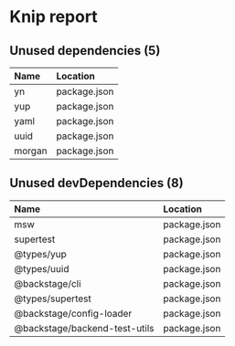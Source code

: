 # Knip report

## Unused dependencies (5)

| Name   | Location     |
|:-------|:-------------|
| yn     | package.json |
| yup    | package.json |
| yaml   | package.json |
| uuid   | package.json |
| morgan | package.json |

## Unused devDependencies (8)

| Name                          | Location     |
|:------------------------------|:-------------|
| msw                           | package.json |
| supertest                     | package.json |
| @types/yup                    | package.json |
| @types/uuid                   | package.json |
| @backstage/cli                | package.json |
| @types/supertest              | package.json |
| @backstage/config-loader      | package.json |
| @backstage/backend-test-utils | package.json |

